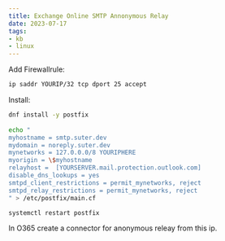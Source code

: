 ```yaml
---
title: Exchange Online SMTP Annonymous Relay
date: 2023-07-17
tags: 
- kb
- linux
---
```



Add Firewallrule:

```bash
ip saddr YOURIP/32 tcp dport 25 accept
```

Install:

```bash
dnf install -y postfix
 
echo "
myhostname = smtp.suter.dev
mydomain = noreply.suter.dev
mynetworks = 127.0.0.0/8 YOURIPHERE
myorigin = \$myhostname
relayhost =  [YOURSERVER.mail.protection.outlook.com]
disable_dns_lookups = yes
smtpd_client_restrictions = permit_mynetworks, reject
smtpd_relay_restrictions = permit_mynetworks, reject
" > /etc/postfix/main.cf

systemctl restart postfix
```

In O365 create a connector for anonymous releay from this ip.